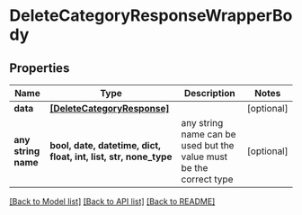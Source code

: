 # DeleteCategoryResponseWrapperBody


## Properties
Name | Type | Description | Notes
------------ | ------------- | ------------- | -------------
**data** | [**[DeleteCategoryResponse]**](DeleteCategoryResponse.md) |  | [optional] 
**any string name** | **bool, date, datetime, dict, float, int, list, str, none_type** | any string name can be used but the value must be the correct type | [optional]

[[Back to Model list]](../README.md#documentation-for-models) [[Back to API list]](../README.md#documentation-for-api-endpoints) [[Back to README]](../README.md)


